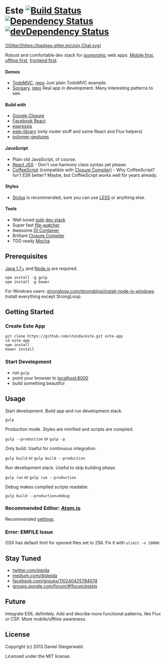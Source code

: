 # Este [![Build Status](https://secure.travis-ci.org/steida/este.png?branch=master)](http://travis-ci.org/steida/este) [![Dependency Status](https://david-dm.org/steida/este.png)](https://david-dm.org/steida/este) [![devDependency Status](https://david-dm.org/steida/este/dev-status.png)](https://david-dm.org/steida/este#info=devDependencies)
[![Gitter](https://badges.gitter.im/Join Chat.svg)](https://gitter.im/steida/este?utm_source=badge&utm_medium=badge&utm_campaign=pr-badge&utm_content=badge)

Robust and comfortable dev stack for [isomorphic](http://nerds.airbnb.com/isomorphic-javascript-future-web-apps/) web apps. [Mobile first](http://www.lukew.com/ff/entry.asp?933), [offline first](https://developer.chrome.com/apps/offline_apps), [frontend first](http://frontendfirst.com).

#### Demos
  - [TodoMVC](http://steida-este-todomvc.jit.su/), [repo](https://github.com/steida/este-todomvc) Just plain TodoMVC example.
  - [Songary](https://github.com/steida/songary), [repo](https://github.com/steida/songary) Real app in development. Many interesting patterns to see.

#### Build with
  - [Google Closure](https://developers.google.com/closure/library/)
  - [Facebook React](http://facebook.github.io/react/)
  - [expressjs](http://expressjs.com/)
  - [este-library](https://github.com/steida/este-library) (only router stuff and some React and Flux helpers)
  - [polymer-gestures](https://github.com/Polymer/polymer-gestures)

#### JavaScript
  - Plain old JavaScript, of course.
  - [React JSX](http://facebook.github.io/react/docs/jsx-in-depth.html) - Don't use harmony class syntax yet please.
  - [CoffeeScript](coffeescript.org) (compatible with [Closure Compiler](https://developers.google.com/closure/compiler/)) - Why CoffeeScript? Isn't ES6 better? Maybe, but CoffeeScript works well for years already.

#### Styles
  - [Stylus](http://learnboost.github.io/stylus/) is recommended, sure you can use [LESS](https://github.com/plus3network/gulp-less) or anything else.

#### Tools
  - Well tuned [gulp](http://gulpjs.com) [dev stack](https://github.com/steida/gulp-este)
  - Super fast [file-watcher](https://github.com/steida/este-watch)
  - Awesome [DI Container](https://github.com/steida/gulp-closure-dicontainer)
  - Brilliant [Closure Compiler](https://developers.google.com/closure/compiler/)
  - TDD ready [Mocha](http://visionmedia.github.io/mocha)

## Prerequisites
  [Java 1.7+](http://www.oracle.com/technetwork/java/javase/downloads/index.html) and [Node.js](http://nodejs.org) are required.
  ```shell
  npm install -g gulp
  npm install -g bower
  ```

For Windows users: [strongloop.com/strongblog/install-node-js-windows](http://strongloop.com/strongblog/install-node-js-windows/). Install everything except StrongLoop.

## Getting Started

### Create Este App

  ```shell
  git clone https://github.com/steida/este.git este-app
  cd este-app
  npm install
  bower install
  ```

### Start Development

  - run ```gulp```
  - point your browser to [localhost:8000](http://localhost:8000)
  - build something beautiful

## Usage

  Start development. Build app and run development stack.

  ```gulp ```

  Production mode. Styles are minified and scripts are compiled.

  ```gulp --production``` or ```gulp -p```

  Only build. Useful for continuous integration.

  ```gulp build``` or ```gulp build --production```

  Run development stack. Useful to skip building phase.

  ```gulp run``` or ```gulp run --production```

  Debug makes compiled scripts readable.

  ```gulp build --production=debug```

### Recommended Editor: [Atom.io](http://atom.io)

Recommended [settings](https://github.com/steida/atom-io-settings).

### Error: EMFILE Issue

OSX has default limit for opened files set to 256. Fix it with ```ulimit -n 10000```

## Stay Tuned

  - [twitter.com/steida](https://twitter.com/steida)
  - [medium.com/@steida](https://medium.com/@steida)
  - [facebook.com/groups/110240425784074](https://www.facebook.com/groups/110240425784074/)
  - [groups.google.com/forum/#!forum/estejs](https://groups.google.com/forum/#!forum/estejs)

## Future

Integrate ES6, definitely. Add and decribe more functional patterns, like Flux or CSP. More mobile/offline awareness. 

## License
Copyright (c) 2013 Daniel Steigerwald

Licensed under the MIT license.
